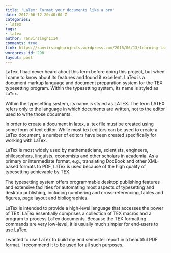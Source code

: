 ```yaml
---
title: 'LaTex: Format your documents like a pro'
date: 2017-06-12 20:40:00 Z
categories:
- latex
tags:
- latex
author: ranvirsingh1114
comments: true
link: https://ranvirsinghprojects.wordpress.com/2016/06/13/learning-latex/
wordpress_id: 298
layout: post
---
```


LaTex, I had never heard about this term before doing this project, but when I came to know about its features and found it excellent. LaTex is a document markup language and document preparation system for the TEX typesetting program. Within
the typesetting system, its name is styled as `LaTex`.

Within the typesetting system, its name is styled as LATEX. The term LATEX refers only to the language in which documents are written, not to the editor used to write those documents.

In order to create a document in latex, a .tex file must be created using some form of text editor. While most text editors can be used to create a LaTex document, a number of editors have been created specifically for working with LaTex.

LaTex is most widely used by mathematicians, scientists, engineers, philosophers, linguists, economists and other scholars in academia. As a primary or intermediate format, e.g., translating DocBook and other XML-based formats to PDF, LaTex
is used because of the high quality of typesetting achievable by TEX.

The typesetting system offers programmable desktop publishing features and extensive facilities for automating most aspects of typesetting and desktop publishing, including numbering and cross-referencing, tables and figures, page layout and bibliographies.

LaTex is intended to provide a high-level language that accesses the power of TEX. LaTex essentially comprises a collection of TEX macros and a program to process LaTex documents. Because the TEX formatting commands are very low-level, it is
usually much simpler for end-users to use LaTex.

I wanted to use LaTex to build my end semester report in a beautiful PDF format. I recommend it to be used for all such purposes.
